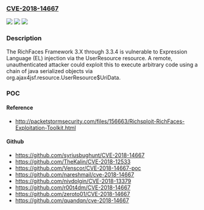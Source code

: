 ### [CVE-2018-14667](https://cve.mitre.org/cgi-bin/cvename.cgi?name=CVE-2018-14667)
![](https://img.shields.io/static/v1?label=Product&message=RichFaces&color=blue)
![](https://img.shields.io/static/v1?label=Version&message=n%2Fa&color=blue)
![](https://img.shields.io/static/v1?label=Vulnerability&message=CWE-94&color=brighgreen)

### Description

The RichFaces Framework 3.X through 3.3.4 is vulnerable to Expression Language (EL) injection via the UserResource resource. A remote, unauthenticated attacker could exploit this to execute arbitrary code using a chain of java serialized objects via org.ajax4jsf.resource.UserResource$UriData.

### POC

#### Reference
- http://packetstormsecurity.com/files/156663/Richsploit-RichFaces-Exploitation-Toolkit.html

#### Github
- https://github.com/syriusbughunt/CVE-2018-14667
- https://github.com/TheKalin/CVE-2018-12533
- https://github.com/Venscor/CVE-2018-14667-poc
- https://github.com/nareshmail/cve-2018-14667
- https://github.com/nivdolgin/CVE-2018-13379
- https://github.com/r00t4dm/CVE-2018-14667
- https://github.com/zeroto01/CVE-2018-14667
- https://github.com/quandqn/cve-2018-14667

